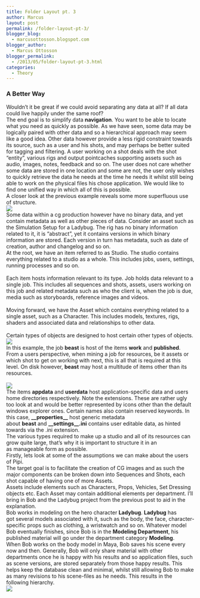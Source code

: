```yaml
---
title: Folder Layout pt. 3
author: Marcus
layout: post
permalink: /folder-layout-pt-3/
blogger_blog:
  - marcusottosson.blogspot.com
blogger_author:
  - Marcus Ottosson
blogger_permalink:
  - /2013/05/folder-layout-pt-3.html
categories:
  - Theory
---
```

### A Better Way

<div>
  Wouldn&#8217;t it be great if we could avoid separating any data at all? If all data could live happily under the same roof?
</div>

<div>
</div>

<div>
  The end goal is to simplify data <b>navigation</b>. You want to be able to locate what you need as quickly as possible. As we have seen, some data may be logically paired with other data and so a hierarchical approach may seem like a good idea. Other data however provide a less rigid constraint towards its source, such as a user and his shots, and may perhaps be better suited for tagging and filtering. A user working on a shot deals with the shot &#8220;entity&#8221;, various rigs and output pointcaches supporting assets such as audio, images, notes, feedback and so on. The user does not care whether some data are stored in one location and some are not, the user only wishes to quickly retrieve the data he needs at the time he needs it whilst still being able to work on the physical files his chose application. We would like to find one unified way in which all of this is possible.
</div>

<div>
</div>

<div>
  A closer look at the previous example reveals some more superfluous use of structure.
</div>

<div>
</div>

<div>
  <a href="http://4.bp.blogspot.com/-B5RXOmRFLp0/UTn6hMh5Q_I/AAAAAAAAAiE/s00tUAno1uE/s1600/layering_data.jpg" imageanchor="1"><img border="0" src="http://4.bp.blogspot.com/-B5RXOmRFLp0/UTn6hMh5Q_I/AAAAAAAAAiE/s00tUAno1uE/s1600/layering_data.jpg" /></a>
</div>

<div>
</div>

<div>
  Some data within a cg production however have no binary data, and yet contain metadata as well as other pieces of data. Consider an asset such as the Simulation Setup for a Ladybug. The rig has no binary information related to it, it is &#8220;abstract&#8221;, yet it contains versions in which binary information are stored. Each version in turn has metadata, such as date of creation, author and changelog and so on.
</div>

<div>
</div>

<div>
</div>

<div>
</div>

<div>
  At the root, we have an item referred to as <span>Studio</span><span>. The studio contains everything related to a studio as a whole. This includes jobs, users, settings, running processes and so on.</span>
</div>

<div>
  <span><br /></span>
</div>

<div>
  <span>Each item hosts information relevant to its type. </span><span>Job</span><span> holds data relevant to a single job. This includes all sequences and shots, assets, users working on this job and related metadata such as who the client is, when the job is due, media such as storyboards, reference images and videos.</span>
</div>

<div>
  <span><br /></span>
</div>

<div>
  Moving forward, we have the <span>Asset</span><span> which contains everything related to a single asset, such as a Character. This includes models, textures, rigs, shaders and associated data and relationships to other data.</span>
</div>

<div>
  <span><br /></span>
</div>

<div>
</div>

<div>
  <span>Certain types of objects are designed to host certain other types of objects.</span>
</div>

<div>
</div>

<div>
  <a href="http://2.bp.blogspot.com/-fWsRKIqKfEg/URFpkomzIpI/AAAAAAAAAfA/u_d-HJTxuTY/s1600/effectivehierarchytraversal_hierarchyexample02.PNG" imageanchor="1"><img border="0" src="http://2.bp.blogspot.com/-fWsRKIqKfEg/URFpkomzIpI/AAAAAAAAAfA/u_d-HJTxuTY/s1600/effectivehierarchytraversal_hierarchyexample02.PNG" /></a>
</div>

<div>
  <span>In this example, the job <b>beast</b> is host of the items <b>work</b> and <b>published</b>. From a users perspective, when mining a job for resources, be it assets or which shot to get on working with next, this is all that is required at this level. On disk however, <b>beast</b> may host a multitude of items other than its resources.</span>
</div>

<div>
  <span><br /></span>
</div>

<div>
  <a href="http://3.bp.blogspot.com/--wmw4AVZL0Q/URFqKvYTYqI/AAAAAAAAAfI/NaVm5j3d7O4/s1600/effectivehierarchytraversal_hierarchyexample03.PNG" imageanchor="1"><img border="0" src="http://3.bp.blogspot.com/--wmw4AVZL0Q/URFqKvYTYqI/AAAAAAAAAfI/NaVm5j3d7O4/s1600/effectivehierarchytraversal_hierarchyexample03.PNG" /></a>
</div>

<div>
  The items <b>appdata</b> and <b>userdata</b> host application-specific data and users home directories respectively. Note the extensions. These are rather ugly too look at and would be better represented by icons other than the default windows explorer ones. Certain names also contain reserved keywords. In this case, <b>__properties__</b> host generic metadata about <b>beast</b> and <b>__settings__.ini</b> contains user editable data, as hinted towards via the .ini extension.
</div>

<div>
</div>

<div>
</div>

<div>
  The various types required to make up a studio and all of its resources can grow quite large, that&#8217;s why it is important to structure it in an as manageable form as possible.
</div>

<div>
</div>

<div>
  Firstly, lets look at some of the assumptions we can make about the users of Pipi.
</div>

<div>
</div>

<div>
  The target goal is to facilitate the creation of CG images and as such the major components can be broken down into <span>Sequences </span>and <span>Shots</span>, each shot capable of having one of more <span>Assets</span>.
</div>

<div>
</div>

<div>
  Assets include elements such as Characters, Props, Vehicles, Set Dressing objects etc. Each Asset may contain additional elements per department. I&#8217;ll bring in Bob and the Ladybug project from the previous post to aid in the explanation.
</div>

<div>
</div>

<div>
  Bob works in modeling on the hero character <b>Ladybug</b>. <b>Ladybug</b> has got several models associated with it, such as the <span>body</span>, the<span> face</span>, character-specific props such as <span>clothing</span>, a <span>wristwatch</span> and so on. Whatever model Bob eventually finishes, since Bob is in the <b>Modeling Department</b>, his published material will go under the department category <b>Modeling</b>.
</div>

<div>
</div>

<div>
  When Bob works on the body model in Maya, Bob saves his scene every now and then. Generally, Bob will only share material with other departments once he is happy with his results and so application files, such as scene versions, are stored separately from those happy results. This helps keep the database clean and minimal, whilst still allowing Bob to make as many revisions to his scene-files as he needs. This results in the following hierarchy.
</div>

<div>
</div>

<div>
  <a href="http://4.bp.blogspot.com/-mfa9g7GCqRc/UTnK-1PGT9I/AAAAAAAAAf8/oyyQA_WSigY/s1600/work_vs_publish.jpg" imageanchor="1"><img border="0" src="http://4.bp.blogspot.com/-mfa9g7GCqRc/UTnK-1PGT9I/AAAAAAAAAf8/oyyQA_WSigY/s1600/work_vs_publish.jpg" /></a>
</div>